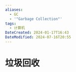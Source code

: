 ```yaml
---
aliases:
  - GC
  - '"Garbage Collection"'
tags:
  - 计算机
DateCreated: 2024-01-17T16:43
DateModified: 2024-07-16T20:55
---
```

# 垃圾回收
